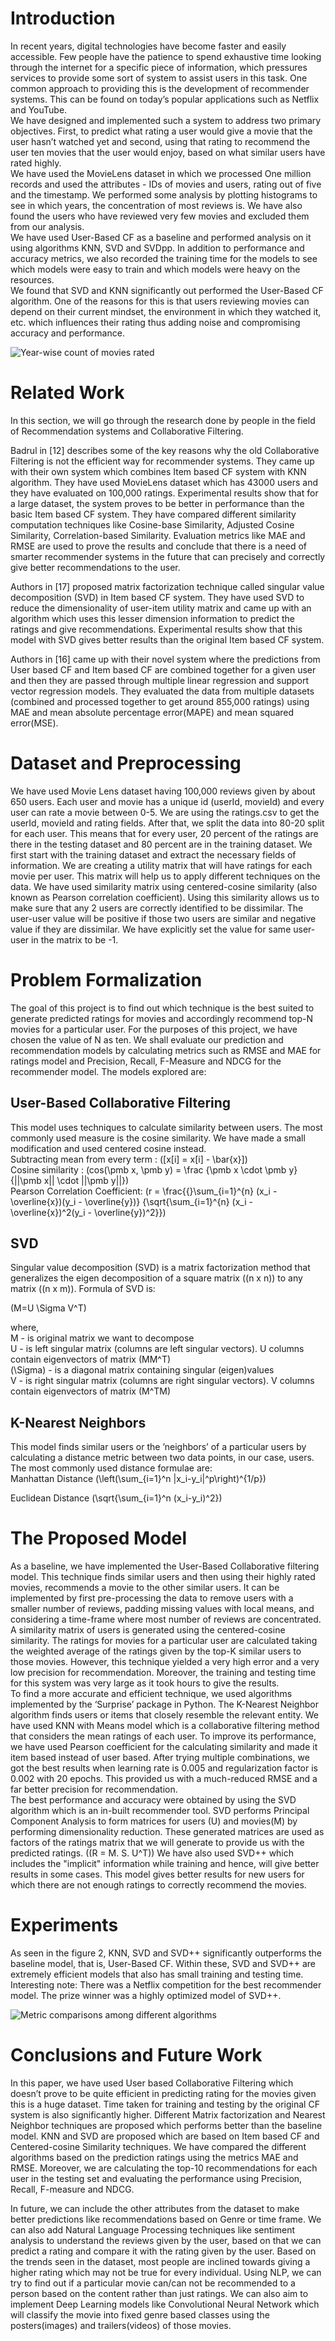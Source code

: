 # Introduction

In recent years, digital technologies have become faster and easily
accessible. Few people have the patience to spend exhaustive time
looking through the internet for a specific piece of information, which
pressures services to provide some sort of system to assist users in
this task. One common approach to providing this is the development of
recommender systems. This can be found on today’s popular applications
such as Netflix and YouTube.  
We have designed and implemented such a system to address two primary
objectives. First, to predict what rating a user would give a movie that
the user hasn’t watched yet and second, using that rating to recommend
the user ten movies that the user would enjoy, based on what similar
users have rated highly.  
We have used the MovieLens dataset in which we processed One million
records and used the attributes - IDs of movies and users, rating out of
five and the timestamp. We performed some analysis by plotting
histograms to see in which years, the concentration of most reviews is.
We have also found the users who have reviewed very few movies and
excluded them from our analysis.  
We have used User-Based CF as a baseline and performed analysis on it
using algorithms KNN, SVD and SVDpp. In addition to performance and
accuracy metrics, we also recorded the training time for the models to
see which models were easy to train and which models were heavy on the
resources.  
We found that SVD and KNN significantly out performed the User-Based CF
algorithm. One of the reasons for this is that users reviewing movies
can depend on their current mindset, the environment in which they
watched it, etc. which influences their rating thus adding noise and
compromising accuracy and performance.  

![Year-wise count of movies rated](MDM%20Project/year-wise.jpg)

# Related Work

In this section, we will go through the research done by people in the
field of Recommendation systems and Collaborative Filtering.

Badrul in \[12\] describes some of the key reasons why the old
Collaborative Filtering is not the efficient way for recommender
systems. They came up with their own system which combines Item based CF
system with KNN algorithm. They have used MovieLens dataset which has
43000 users and they have evaluated on 100,000 ratings. Experimental
results show that for a large dataset, the system proves to be better in
performance than the basic Item based CF system. They have compared
different similarity computation techniques like Cosine-base Similarity,
Adjusted Cosine Similarity, Correlation-based Similarity. Evaluation
metrics like MAE and RMSE are used to prove the results and conclude
that there is a need of smarter recommender systems in the future that
can precisely and correctly give better recommendations to the user.

Authors in \[17\] proposed matrix factorization technique called
singular value decomposition (SVD) in Item based CF system. They have
used SVD to reduce the dimensionality of user-item utility matrix and
came up with an algorithm which uses this lesser dimension information
to predict the ratings and give recommendations. Experimental results
show that this model with SVD gives better results than the original
Item based CF system.

Authors in \[16\] came up with their novel system where the predictions
from User based CF and Item based CF are combined together for a given
user and then they are passed through multiple linear regression and
support vector regression models. They evaluated the data from multiple
datasets (combined and processed together to get around 855,000 ratings)
using MAE and mean absolute percentage error(MAPE) and mean squared
error(MSE).

# Dataset and Preprocessing

We have used Movie Lens dataset having 100,000 reviews given by about
650 users. Each user and movie has a unique id (userId, movieId) and
every user can rate a movie between 0-5. We are using the ratings.csv to
get the userId, movieId and rating fields. After that, we split the data
into 80-20 split for each user. This means that for every user, 20
percent of the ratings are there in the testing dataset and 80 percent
are in the training dataset. We first start with the training dataset
and extract the necessary fields of information. We are creating a
utility matrix that will have ratings for each movie per user. This
matrix will help us to apply different techniques on the data. We have
used similarity matrix using centered-cosine similarity (also known as
Pearson correlation coefficient). Using this similarity allows us to
make sure that any 2 users are correctly identified to be dissimilar.
The user-user value will be positive if those two users are similar and
negative value if they are dissimilar. We have explicitly set the value
for same user-user in the matrix to be -1.

# Problem Formalization

The goal of this project is to find out which technique is the best
suited to generate predicted ratings for movies and accordingly
recommend top-N movies for a particular user. For the purposes of this
project, we have chosen the value of N as ten. We shall evaluate our
prediction and recommendation models by calculating metrics such as RMSE
and MAE for ratings model and Precision, Recall, F-Measure and NDCG for
the recommender model. The models explored are:

## User-Based Collaborative Filtering

This model uses techniques to calculate similarity between users. The
most commonly used measure is the cosine similarity. We have made a
small modification and used centered cosine instead.  
Subtracting mean from every term : \([x[i] = x[i] - \bar{x}]\)  
Cosine similarity :
\(cos(\pmb x, \pmb y) = \frac {\pmb x \cdot \pmb y}{||\pmb x|| \cdot ||\pmb y||}\)  
Pearson Correlation Coefficient:
\(r = \frac{{}\sum_{i=1}^{n} (x_i - \overline{x})(y_i - \overline{y})}
{\sqrt{\sum_{i=1}^{n} (x_i - \overline{x})^2(y_i - \overline{y})^2}}\)  

## SVD

Singular value decomposition (SVD) is a matrix factorization method that
generalizes the eigen decomposition of a square matrix \((n x n)\) to
any matrix \((n x m)\). Formula of SVD is:

\(M=U \Sigma V^T\)

where,  
M - is original matrix we want to decompose  
U - is left singular matrix (columns are left singular vectors). U
columns contain eigenvectors of matrix \(MM^T\)  
\(\Sigma\) - is a diagonal matrix containing singular (eigen)values  
V - is right singular matrix (columns are right singular vectors). V
columns contain eigenvectors of matrix \(M^TM\)  

## K-Nearest Neighbors

This model finds similar users or the ’neighbors’ of a particular users
by calculating a distance metric between two data points, in our case,
users. The most commonly used distance formulae are:  
Manhattan Distance \(\left(\sum_{i=1}^n |x_i-y_i|^p\right)^{1/p}\)  
  
Euclidean Distance \(\sqrt{\sum_{i=1}^n (x_i-y_i)^2}\)  

# The Proposed Model

As a baseline, we have implemented the User-Based Collaborative
filtering model. This technique finds similar users and then using their
highly rated movies, recommends a movie to the other similar users. It
can be implemented by first pre-processing the data to remove users with
a smaller number of reviews, padding missing values with local means,
and considering a time-frame where most number of reviews are
concentrated. A similarity matrix of users is generated using the
centered-cosine similarity. The ratings for movies for a particular user
are calculated taking the weighted average of the ratings given by the
top-K similar users to those movies. However, this technique yielded a
very high error and a very low precision for recommendation. Moreover,
the training and testing time for this system was very large as it took
hours to give the results.  
To find a more accurate and efficient technique, we used algorithms
implemented by the ‘Surprise’ package in Python. The K-Nearest Neighbor
algorithm finds users or items that closely resemble the relevant
entity. We have used KNN with Means model which is a collaborative
filtering method that considers the mean ratings of each user. To
improve its performance, we have used Pearson coefficient for the
calculating similarity and made it item based instead of user based.
After trying multiple combinations, we got the best results when
learning rate is 0.005 and regularization factor is 0.002 with 20
epochs. This provided us with a much-reduced RMSE and a far better
precision for recommendation.  
The best performance and accuracy were obtained by using the SVD
algorithm which is an in-built recommender tool. SVD performs Principal
Component Analysis to form matrices for users (U) and movies(M) by
performing dimensionality reduction. These generated matrices are used
as factors of the ratings matrix that we will generate to provide us
with the predicted ratings. (\(R = M. S. U^T\)) We have also used SVD++
which includes the "implicit" information while training and hence, will
give better results in some cases. This model gives better results for
new users for which there are not enough ratings to correctly recommend
the movies.  

# Experiments

As seen in the figure 2, KNN, SVD and SVD++ significantly outperforms
the baseline model, that is, User-Based CF. Within these, SVD and SVD++
are extremely efficient models that also has small training and testing
time. Interesting note: There was a Netflix competition for the best
recommender model. The prize winner was a highly optimized model of
SVD++.

![Metric comparisons among different
algorithms](MDM%20Project/Evaluations.jpg)

# Conclusions and Future Work

In this paper, we have used User based Collaborative Filtering which
doesn’t prove to be quite efficient in predicting rating for the movies
given this is a huge dataset. Time taken for training and testing by the
original CF system is also significantly higher. Different Matrix
factorization and Nearest Neighbor techniques are proposed which
performs better than the baseline model. KNN and SVD are proposed which
are based on Item based CF and Centered-cosine Similarity techniques. We
have compared the different algorithms based on the prediction ratings
using the metrics MAE and RMSE. Moreover, we are calculating the top-10
recommendations for each user in the testing set and evaluating the
performance using Precision, Recall, F-measure and NDCG.

In future, we can include the other attributes from the dataset to make
better predictions like recommendations based on Genre or time frame. We
can also add Natural Language Processing techniques like sentiment
analysis to understand the reviews given by the user, based on that we
can predict a rating and compare it with the rating given by the user.
Based on the trends seen in the dataset, most people are inclined
towards giving a higher rating which may not be true for every
individual. Using NLP, we can try to find out if a particular movie
can/can not be recommended to a person based on the content rather than
just ratings. We can also aim to implement Deep Learning models like
Convolutional Neural Network which will classify the movie into fixed
genre based classes using the posters(images) and trailers(videos) of
those movies.
